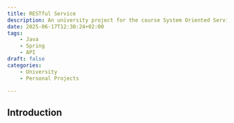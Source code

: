 ```yaml
---
title: RESTful Service
description: An university project for the course System Oriented Services.
date: 2025-06-17T12:30:24+02:00
tags:
    - Java
    - Spring
    - API
draft: false
categories:
    - University
    - Personal Projects

---
```


## Introduction
